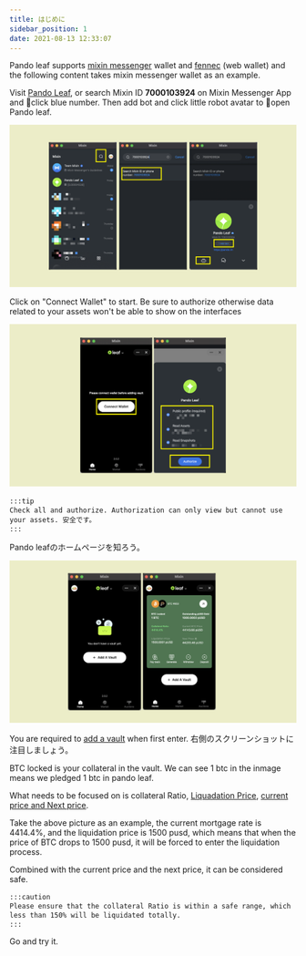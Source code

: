 ```yaml
---
title: はじめに
sidebar_position: 1
date: 2021-08-13 12:33:07
---
```


Pando leaf supports [mixin messenger](https://docs.pando.im/docs/wallets/mixin-messenger) wallet and [fennec](https://docs.pando.im/docs/apps/wallets) (web wallet) and the following content takes mixin messenger wallet as an example.

Visit [Pando Leaf](https://leaf.pando.im), or search Mixin ID **7000103924** on Mixin Messenger App and click blue number. Then add bot and click little robot avatar to open Pando leaf.

![](../assets/leaf-get-started-p1.png)


Click on "Connect Wallet" to start. Be sure to authorize otherwise data related to your assets won't be able to show on the interfaces

![](../assets/leaf-get-started-p2.png)

````mdx-code-block
:::tip
Check all and authorize. Authorization can only view but cannot use your assets. 安全です。
:::
````

Pando leafのホームページを知ろう。

![](../assets/leaf-get-start-p3.png)

You are required to [add a vault](https://docs.pando.im/docs/leaf/tutorials/open-vault) when first enter.  右側のスクリーンショットに注目しましょう。

BTC locked is your collateral in the vault. We can see 1 btc in the inmage means we pledged 1 btc in pando leaf.

What needs to be focused on is collateral Ratio, [Liquadation Price](https://docs.pando.im/docs/leaf/key-concepts/liquidation/liquidation-ratio), [current price and Next price](https://docs.pando.im/docs/leaf/key-concepts/price-oracles).

Take the above picture as an example, the current mortgage rate is 4414.4%, and the liquidation price is 1500 pusd, which means that when the price of BTC drops to 1500 pusd, it will be forced to enter the liquidation process.

Combined with the current price and the next price, it can be considered safe.

````mdx-code-block
:::caution
Please ensure that the collateral Ratio is within a safe range, which less than 150% will be liquidated totally.
:::
````

Go and try it.


